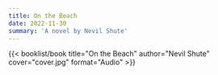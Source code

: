 ```yaml
---
title: On the Beach
date: 2022-11-30
summary: 'A novel by Nevil Shute'
---
```


{{< booklist/book
title="On the Beach"
author="Nevil Shute"
cover="cover.jpg"
format="Audio" >}}
